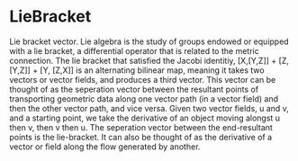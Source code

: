 # LieBracket
Lie bracket vector. Lie algebra is the study of groups endowed or equipped with a lie bracket, a differential operator that is related to the metric connection. The lie bracket that satisfied the Jacobi identitiy, [X,[Y,Z]] + [Z, [Y,Z]] + [Y, [Z,X]] is an alternating bilinear map, meaning it takes two vectors or vector fields, and produces a third vector. This vector can be thought of as the seperation vector between the resultant points of transporting geometric data along one vector path (in a vector field) and then the other vector path, and vice versa.
Given two vector fields, u and v, and a starting point, we take the derivative of an object moving alongst u then v, then v then u. The seperation vector between the end-resultant points is the lie-bracket. It can also be thought of as the derivative of a vector or field along the flow generated by another. 
